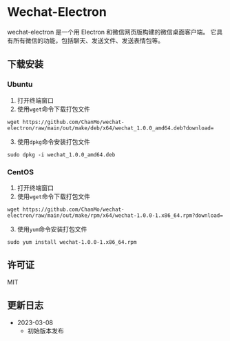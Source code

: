 # Wechat-Electron

wechat-electron 是一个用 Electron 和微信网页版构建的微信桌面客户端。
它具有所有微信的功能，包括聊天、发送文件、发送表情包等。


## 下载安装

### Ubuntu
1. 打开终端窗口
2. 使用`wget`命令下载打包文件
```
wget https://github.com/ChanMo/wechat-electron/raw/main/out/make/deb/x64/wechat_1.0.0_amd64.deb?download=
```
3. 使用`dpkg`命令安装打包文件
```
sudo dpkg -i wechat_1.0.0_amd64.deb
```

### CentOS
1. 打开终端窗口
2. 使用`wget`命令下载打包文件
```
wget https://github.com/ChanMo/wechat-electron/raw/main/out/make/rpm/x64/wechat-1.0.0-1.x86_64.rpm?download=
```
3. 使用`yum`命令安装打包文件
```
sudo yum install wechat-1.0.0-1.x86_64.rpm
```


## 许可证
MIT

## 更新日志

* 2023-03-08
    * 初始版本发布
